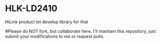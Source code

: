 # HLK-LD2410
HiLink product let develop library for that

#Please do NOT fork, but collaborate here.
I'll maintain this repository, just submit your modifications to me or request pulls.

